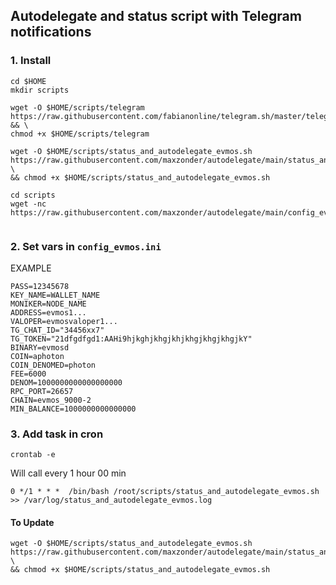 ## Autodelegate and status script with Telegram notifications

### 1. Install

```
cd $HOME
mkdir scripts

wget -O $HOME/scripts/telegram https://raw.githubusercontent.com/fabianonline/telegram.sh/master/telegram && \
chmod +x $HOME/scripts/telegram

wget -O $HOME/scripts/status_and_autodelegate_evmos.sh https://raw.githubusercontent.com/maxzonder/autodelegate/main/status_and_autodelegate_evmos.sh \
&& chmod +x $HOME/scripts/status_and_autodelegate_evmos.sh

cd scripts
wget -nc https://raw.githubusercontent.com/maxzonder/autodelegate/main/config_evmos.ini
 
```

### 2. Set vars in `config_evmos.ini`

EXAMPLE
```
PASS=12345678
KEY_NAME=WALLET_NAME
MONIKER=NODE_NAME
ADDRESS=evmos1... 
VALOPER=evmosvaloper1...
TG_CHAT_ID="34456xx7"
TG_TOKEN="21dfgdfgd1:AAHi9hjkghjkhgjkhjkhgjkhgjkhgjkY"
BINARY=evmosd
COIN=aphoton
COIN_DENOMED=photon
FEE=6000
DENOM=1000000000000000000
RPC_PORT=26657
CHAIN=evmos_9000-2
MIN_BALANCE=1000000000000000
```

### 3. Add task in cron

```
crontab -e
```
 
Will call every 1 hour 00 min

```
0 */1 * * *  /bin/bash /root/scripts/status_and_autodelegate_evmos.sh >> /var/log/status_and_autodelegate_evmos.log

```

#### To Update
```
wget -O $HOME/scripts/status_and_autodelegate_evmos.sh https://raw.githubusercontent.com/maxzonder/autodelegate/main/status_and_autodelegate_evmos.sh \
&& chmod +x $HOME/scripts/status_and_autodelegate_evmos.sh
```
